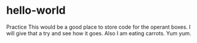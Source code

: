 # hello-world
Practice
This would be a good place to store code for the operant boxes. I will give that a try and see how it goes. Also I am eating carrots. Yum yum.
